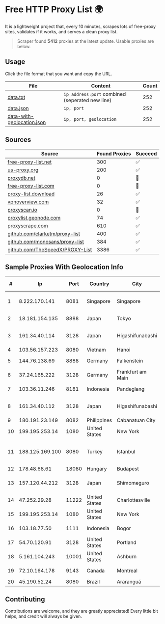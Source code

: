 
# Free HTTP Proxy List 🌍

It is a lightweight project that, every 10 minutes, scrapes lots of free-proxy sites, validates if it works, and serves a clean proxy list.


> Scraper found **5412** proxies at the latest update. Usable proxies are below.

## Usage

Click the file format that you want and copy the URL.


|File|Content|Count|
|----|-------|-----|
|[data.txt](https://raw.githubusercontent.com/themiralay/Proxy-List-World/master/data.txt)|`ip_address:port` combined (seperated new line)|252|
|[data.json](https://raw.githubusercontent.com/themiralay/Proxy-List-World/master/data.json)|`ip, port`|252|
|[data-with-geolocation.json](https://raw.githubusercontent.com/themiralay/Proxy-List-World/master/data-with-geolocation.json)|`ip, port, geolocation`|252|

## Sources

|Source|Found Proxies|Succeed|
|------|-------------|-------|
|[free-proxy-list.net](https://free-proxy-list.net)|300|✅|
|[us-proxy.org](https://www.us-proxy.org)|200|✅|
|[proxydb.net](http://proxydb.net)|0|🚫|
|[free-proxy-list.com](https://free-proxy-list.com/?page=&port=&type%5B%5D=http&type%5B%5D=https&up_time=0&search=Search)|0|🚫|
|[proxy-list.download](https://www.proxy-list.download/HTTP)|26|✅|
|[vpnoverview.com](https://vpnoverview.com/privacy/anonymous-browsing/free-proxy-servers)|32|✅|
|[proxyscan.io](https://www.proxyscan.io)|0|🚫|
|[proxylist.geonode.com](https://proxylist.geonode.com/api/proxy-list?limit=300&page=1&sort_by=lastChecked&sort_type=desc&protocols=http,https)|74|✅|
|[proxyscrape.com](https://api.proxyscrape.com/v2/?request=displayproxies&protocol=http&timeout=10000&country=all&ssl=all&anonymity=all)|610|✅|
|[github.com/clarketm/proxy-list](https://raw.githubusercontent.com/clarketm/proxy-list/master/proxy-list-raw.txt)|400|✅|
|[github.com/monosans/proxy-list](https://raw.githubusercontent.com/monosans/proxy-list/main/proxies/http.txt)|384|✅|
|[github.com/TheSpeedX/PROXY-List](https://raw.githubusercontent.com/TheSpeedX/PROXY-List/master/http.txt)|3386|✅|


## Sample Proxies With Geolocation Info

|#|Ip|Port|Country|City|Internet Service Provider|
|-|--|----|-------|----|-------------------------|
|1|8.222.170.141|8081|Singapore|Singapore|Alibaba Cloud (Singapore) Private Limited|
|2|18.181.154.135|8888|Japan|Tokyo|Amazon Technologies Inc.|
|3|161.34.40.114|3128|Japan|Higashifunabashi|NTT PC Communications, Inc.|
|4|103.56.157.223|8080|Vietnam|Hanoi|VCCORP|
|5|144.76.138.69|8888|Germany|Falkenstein|Hetzner Online GmbH|
|6|37.24.165.222|3128|Germany|Frankfurt am Main|Vodafone|
|7|103.36.11.246|8181|Indonesia|Pandeglang|PT Awinet Global Mandiri|
|8|161.34.40.112|3128|Japan|Higashifunabashi|NTT PC Communications, Inc.|
|9|180.191.23.149|8082|Philippines|Cabanatuan City|Globe Telecom|
|10|199.195.253.14|1080|United States|New York|FranTech Solutions|
|11|188.125.169.100|8080|Turkey|Istanbul|High Speed Telekomunikasyon ve Hab. Hiz. Ltd. Sti.|
|12|178.48.68.61|18080|Hungary|Budapest|UPC|
|13|157.120.44.212|3128|Japan|Shimomeguro|NTT PC Communications, Inc.|
|14|47.252.29.28|11222|United States|Charlottesville|Alibaba.com LLC|
|15|199.195.253.14|1080|United States|New York|FranTech Solutions|
|16|103.18.77.50|1111|Indonesia|Bogor|PT Usaha Adi Sanggoro|
|17|54.70.120.91|3128|United States|Portland|Amazon.com, Inc.|
|18|5.161.104.243|10001|United States|Ashburn|Hetzner Online GmbH|
|19|72.10.164.178|9143|Canada|Montreal|GloboTech Communications|
|20|45.190.52.24|8080|Brazil|Araranguá|Exa Internet|



## Contributing

Contributions are welcome, and they are greatly appreciated! Every
little bit helps, and credit will always be given.

